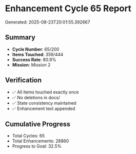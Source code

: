 # Enhancement Cycle 65 Report

Generated: 2025-08-23T20:01:55.392667

## Summary
- **Cycle Number**: 65/200
- **Items Touched**: 359/444
- **Success Rate**: 80.9%
- **Mission**: Mission 2

## Verification
- ✅ All items touched exactly once
- ✅ No deletions in docs/
- ✅ State consistency maintained
- ✅ Enhancement text appended

## Cumulative Progress
- Total Cycles: 65
- Total Enhancements: 28860
- Progress to Goal: 32.5%
